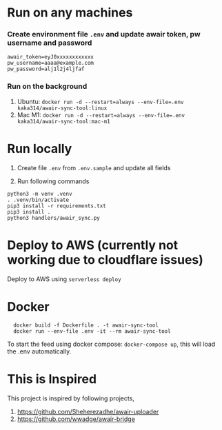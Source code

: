 # Run on any machines

### Create environment file `.env` and update awair token, pw username and password

```
awair_token=eyJ0xxxxxxxxxxxx
pw_username=aaaa@example.com
pw_password=alj1l2j4ljfaf
```

### Run on the background

1. Ubuntu: `docker run -d --restart=always --env-file=.env kaka314/awair-sync-tool:linux`
2. Mac M1: `docker run -d --restart=always --env-file=.env kaka314/awair-sync-tool:mac-m1`


# Run locally

1. Create file `.env` from `.env.sample` and update all fields

2. Run following commands

```
python3 -m venv .venv
. .venv/bin/activate
pip3 install -r requirements.txt
pip3 install .
python3 handlers/awair_sync.py
```

# Deploy to AWS (currently not working due to cloudflare issues)

Deploy to AWS using `serverless deploy`


# Docker

```
  docker build -f Dockerfile . -t awair-sync-tool
  docker run --env-file .env -it --rm awair-sync-tool
```

To start the feed using docker compose: `docker-compose up`, this will load the .env automatically.


# This is Inspired

This project is inspired by following projects,

1. https://github.com/Sheherezadhe/awair-uploader
2. https://github.com/wwadge/awair-bridge